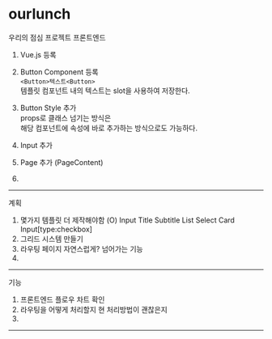 # ourlunch
우리의 점심 프로젝트 프론트엔드

1. Vue.js 등록

2. Button Component 등록  
`<Button>텍스트<Button>`  
템플릿 컴포넌트 내의 텍스트는 slot을 사용하여 저장한다.

3. Button Style 추가  
props로 클래스 넘기는 방식은  
해당 컴포넌트에 속성에 바로 추가하는 방식으로도 가능하다.

4. Input 추가

5. Page 추가 (PageContent)

6. 

----

계획

1. 몇가지 템플릿 더 제작해야함 (O) 
Input Title Subtitle List Select Card Input[type:checkbox]
2. 그리드 시스템 만들기 
3. 라우팅 페이지 자연스럽게? 넘어가는 기능
4. 

----

기능

1. 프론트엔드 플로우 차트 확인
2. 라우팅을 어떻게 처리할지 현 처리방법이 괜찮은지
3. 

----
